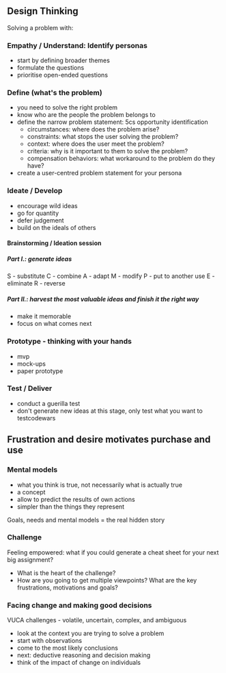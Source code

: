 ## Design Thinking

Solving a problem with:

### Empathy / Understand: Identify personas
- start by defining broader themes
- formulate the questions
- prioritise open-ended questions

### Define (what's the problem)
- you need to solve the right problem
- know who are the people the problem belongs to
- define the narrow problem statement: 5cs opportunity identification
    - circumstances: where does the problem arise?
    - constraints: what stops the user solving the problem?
    - context: where does the user meet the problem?
    - criteria: why is it important to them to solve the problem?
    - compensation behaviors: what workaround to the problem do they have?
- create a user-centred problem statement for your persona

### Ideate / Develop
- encourage wild ideas
- go for quantity
- defer judgement
- build on the ideals of others

#### Brainstorming / Ideation session
##### Part I.: generate ideas
S - substitute
C - combine
A - adapt
M - modify
P - put to another use
E - eliminate
R - reverse

##### Part II.: harvest the most valuable ideas and finish it the right way
- make it memorable
- focus on what comes next

### Prototype - thinking with your hands
- mvp
- mock-ups
- paper prototype

### Test / Deliver
- conduct a guerilla test
- don't generate new ideas at this stage, only test what you want to testcodewars


## Frustration and desire motivates purchase and use
### Mental models
- what you think is true, not necessarily what is actually true
- a concept
- allow to predict the results of own actions
- simpler than the things they represent

Goals, needs and mental models = the real hidden story

### Challenge
Feeling empowered: what if you could generate a cheat sheet for your next big assignment?
- What is the heart of the challenge?
- How are you going to get multiple viewpoints?
What are the key frustrations, motivations and goals?

### Facing change and making good decisions
VUCA challenges - volatile, uncertain, complex, and ambiguous

- look at the context you are trying to solve a problem
- start with observations
- come to the most likely conclusions
- next: deductive reasoning and decision making
- think of the impact of change on individuals


